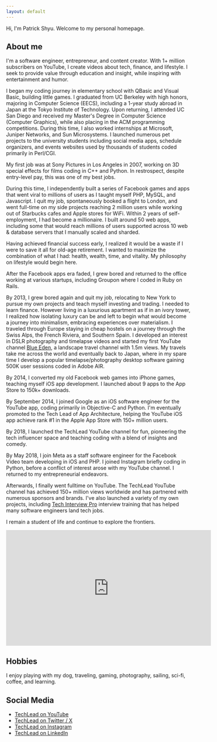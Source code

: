 ```yaml
---
layout: default
---
```


Hi, I'm Patrick Shyu. Welcome to my personal homepage.

## About me
I'm a software engineer, entrepreneur, and content creator. With 1+ million subscribers on YouTube, I create videos about tech, finance, and lifestyle. I seek to provide value through education and insight, while inspiring with entertainment and humor.

I began my coding journey in elementary school with QBasic and Visual Basic, building little games. I graduated from UC Berkeley with high honors, majoring in Computer Science (EECS), including a 1-year study abroad in Japan at the Tokyo Institute of Technology. Upon returning, I attended UC San Diego and received my Master's Degree in Computer Science (Computer Graphics), while also placing in the ACM programming competitions. During this time, I also worked internships at Microsoft, Juniper Networks, and Sun Microsystems. I launched numerous pet projects to the university students including social media apps, schedule organizers, and events websites used by thousands of students coded primarily in Perl/CGI.

My first job was at Sony Pictures in Los Angeles in 2007, working on 3D special effects for films coding in C++ and Python. In restrospect, despite entry-level pay, this was one of my best jobs.

During this time, I independently built a series of Facebook games and apps that went viral to millions of users as I taught myself PHP, MySQL, and Javascript. I quit my job, spontaneously booked a flight to London, and went full-time on my side projects reaching 2 million users while working out of Starbucks cafes and Apple stores for WiFi. Within 2 years of self-employment, I had become a millionaire. I built around 50 web apps, including some that would reach millions of users supported across 10 web & database servers that I manually scaled and sharded.

Having achieved financial success early, I realized it would be a waste if I were to save it all for old-age retirement. I wanted to maximize the combination of what I had: health, wealth, time, and vitality. My philosophy on lifestyle would begin here.

After the Facebook apps era faded, I grew bored and returned to the office working at various startups, including Groupon where I coded in Ruby on Rails.

By 2013, I grew bored again and quit my job, relocating to New York to pursue my own projects and teach myself investing and trading. I needed to learn finance. However living in a luxurious apartment as if in an ivory tower, I realized how isolating luxury can be and left to begin what would become a journey into minimalism, embracing experiences over materialism. I traveled through Europe staying in cheap hostels on a journey through the Swiss Alps, the French Riviera, and Southern Spain. I developed an interest in DSLR photography and timelapse videos and started my first YouTube channel [Blue Eden](https://www.youtube.com/blueedenhd), a landscape travel channel with 1.5m views. My travels take me across the world and eventually back to Japan, where in my spare time I develop a popular timelapse/photography desktop software gaining 500K user sessions coded in Adobe AIR.

By 2014, I converted my old Facebook web games into iPhone games, teaching myself iOS app development. I launched about 9 apps to the App Store to 150k+ downloads.

By September 2014, I joined Google as an iOS software engineer for the YouTube app, coding primarily in Objective-C and Python. I'm eventually promoted to the Tech Lead of App Architecture, helping the YouTube iOS app achieve rank #1 in the Apple App Store with 150+ million users.

By 2018, I launched the TechLead YouTube channel for fun, pioneering the tech influencer space and teaching coding with a blend of insights and comedy.

By May 2018, I join Meta as a staff software engineer for the Facebook Video team developing in iOS and PHP. I joined Instagram briefly coding in Python, before a conflict of interest arose with my YouTube channel. I returned to my entrepreneurial endeavors.

Afterwards, I finally went fulltime on YouTube. The TechLead YouTube channel has achieved 150+ million views worldwide and has partnered with numerous sponsors and brands. I've also launched a variety of my own projects, including [Tech Interview Pro](https://techinterviewpro.com/) interview training that has helped many software engineers land tech jobs.

I remain a student of life and continue to explore the frontiers.

<iframe width="560" height="315" src="https://www.youtube.com/embed/Ap2uWsJV25w?si=C78pPblWae0poNwH" title="YouTube video player" frameborder="0" allow="accelerometer; autoplay; clipboard-write; encrypted-media; gyroscope; picture-in-picture; web-share" referrerpolicy="strict-origin-when-cross-origin" allowfullscreen></iframe>

## Hobbies
I enjoy playing with my dog, traveling, gaming, photography, sailing, sci-fi, coffee, and learning.

## Social Media
* [TechLead on YouTube](https://www.youtube.com/techlead)
* [TechLead on Twitter / X](https://x.com/techleadhd/)
* [TechLead on Instagram](https://instagram.com/techleadhd)
* [TechLead on LinkedIn](https://www.linkedin.com/in/shyup)
